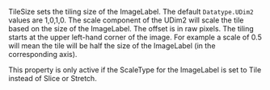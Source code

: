 TileSize sets the tiling size of the ImageLabel. The default
`Datatype.UDim2` values are 1,0,1,0. The scale component of the UDim2 will
scale the tile based on the size of the ImageLabel. The offset is in raw
pixels. The tiling starts at the upper left-hand corner of the image. For
example a scale of 0.5 will mean the tile will be half the size of the
ImageLabel (in the corresponding axis).

This property is only active if the ScaleType for the ImageLabel is set to
Tile instead of Slice or Stretch.